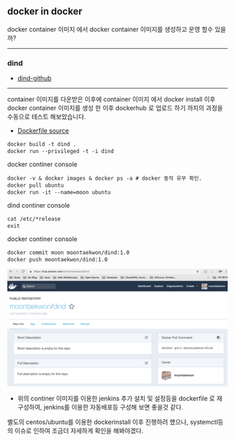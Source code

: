 ## docker in docker
docker container 이미지 에서 docker container 이미지를 생성하고 운영 할수 있을까?

---
### dind 
- [dind-github](https://github.com/jpetazzo/dind)
---

container 이미지를 다운받은 이후에 container 이미지 에서 docker install 이후 docker container 이미지를 생성 한 이후 dockerhub 로 업로드 하기 까지의 과정을 수동으로 테스트 해보았습니다.
- [Dockerfile source](https://github.com/jpetazzo/dind/blob/master/Dockerfile)
```
docker build -t dind .
docker run --privileged -t -i dind
```
docker continer console
```
docker -v & docker images & docker ps -a # docker 동작 유무 확인.
docker pull ubuntu
docker run -it --name=moon ubuntu
```
dind continer console
```
cat /etc/*release
exit
```
docker continer console
```
docker commit moon moontaekwon/dind:1.0
docker push moontaekwon/dind:1.0
```
![dind-push](/docker_paas/images/dind-push.png)
* 위의 continer 이미지를 이용한 jenkins 추가 설치 및 설정등을 dockerfile 로 재구성하여, jenkins를 이용한 자동배포등 구성해 보면 좋을것 같다.

별도의 centos/ubuntu를 이용한 dockerinstall 이후 진행하려 헀으나, systemctl등의 이슈로 인하여 조금더 자세하게 확인을 해봐야겠다.